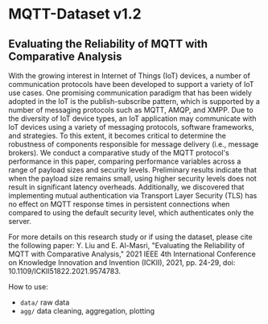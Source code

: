 # MQTT-Dataset v1.2

## Evaluating the Reliability of MQTT with Comparative Analysis<br/>
With the growing interest in Internet of Things (IoT) devices, a number of communication protocols have been developed to support a variety of IoT use cases. One promising communication paradigm that has been widely adopted in the IoT is the publish-subscribe pattern, which is supported by a number of messaging protocols such as MQTT, AMQP, and XMPP. Due to the diversity of IoT device types, an IoT application may communicate with IoT devices using a variety of messaging protocols, software frameworks, and strategies. To this extent, it becomes critical to determine the robustness of components responsible for message delivery (i.e., message brokers). We conduct a comparative study of the MQTT protocol's performance in this paper, comparing performance variables across a range of payload sizes and security levels. Preliminary results indicate that when the payload size remains small, using higher security levels does not result in significant latency overheads. Additionally, we discovered that implementing mutual authentication via Transport Layer Security (TLS) has no effect on MQTT response times in persistent connections when compared to using the default security level, which authenticates only the server.<br/>

For more details on this research study or if using the dataset, please cite the following paper: 
Y. Liu and E. Al-Masri, "Evaluating the Reliability of MQTT with Comparative Analysis," 2021 IEEE 4th International Conference on Knowledge Innovation and Invention (ICKII), 2021, pp. 24-29, doi: 10.1109/ICKII51822.2021.9574783.

How to use:
 - `data/` raw data
 - `agg/` data cleaning, aggregation, plotting
